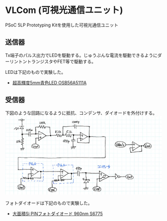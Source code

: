 # VLCom (可視光通信ユニット)
PSoC 5LP Prototyping Kitを使用した可視光通信ユニット

## 送信器
Tx端子のパルス出力でLEDを駆動する。じゅうぶんな電流を駆動できるようにダーリントントランジスタやFET等で駆動する。

LEDは下記のもので実験した。
* [超高輝度5mm青色LED OSB56A5111A](http://akizukidenshi.com/catalog/g/gI-06403/)


## 受信器
下図のような回路になるように抵抗、コンデンサ、ダイオードを外付けする。
![回路図](circuit.jpg)

フォトダイオードは下記のもので実験した。
* [大面積Si PINフォトダイオード 960nm S6775](http://akizukidenshi.com/catalog/g/gI-04806/)
